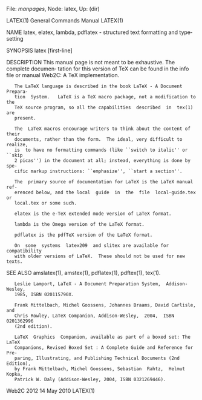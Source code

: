 File: *manpages*,  Node: latex,  Up: (dir)

LATEX(1)                    General Commands Manual                   LATEX(1)



NAME
       latex,  elatex, lambda, pdflatex - structured text formatting and type‐
       setting

SYNOPSIS
       latex [first-line]

DESCRIPTION
       This manual page is not meant to be exhaustive.  The complete  documen‐
       tation  for this version of TeX can be found in the info file or manual
       Web2C: A TeX implementation.

       The LaTeX language is described in the book LaTeX - A Document Prepara‐
       tion  System.   LaTeX is a TeX macro package, not a modification to the
       TeX source program, so all the capabilities  described  in  tex(1)  are
       present.

       The  LaTeX macros encourage writers to think about the content of their
       documents, rather than the form.  The ideal, very difficult to realize,
       is  to have no formatting commands (like ``switch to italic'' or ``skip
       2 picas'') in the document at all; instead, everything is done by  spe‐
       cific markup instructions: ``emphasize'', ``start a section''.

       The  primary source of documentation for LaTeX is the LaTeX manual ref‐
       erenced below, and the local  guide  in  the  file  local-guide.tex  or
       local.tex or some such.

       elatex is the e-TeX extended mode version of LaTeX format.

       lambda is the Omega version of the LaTeX format.

       pdflatex is the pdfTeX version of the LaTeX format.

       On  some  systems  latex209  and slitex are available for compatibility
       with older versions of LaTeX.  These should not be used for new texts.

SEE ALSO
       amslatex(1), amstex(1), pdflatex(1), pdftex(1), tex(1).

       Leslie Lamport, LaTeX - A Document Preparation System,  Addison-Wesley,
       1985, ISBN 020115790X.

       Frank Mittelbach, Michel Goossens, Johannes Braams, David Carlisle, and
       Chris Rowley, LaTeX Companion, Addison-Wesley,  2004,  ISBN  0201362996
       (2nd edition).

       LaTeX  Graphics  Companion, available as part of a boxed set: The LaTeX
       Companions, Revised Boxed Set : A Complete Guide and Reference for Pre‐
       paring, Illustrating, and Publishing Technical Documents (2nd Edition),
       by Frank Mittelbach, Michel Goossens, Sebastian  Rahtz,  Helmut  Kopka,
       Patrick W. Daly (Addison-Wesley, 2004, ISBN 0321269446).



Web2C 2012                        14 May 2010                         LATEX(1)
